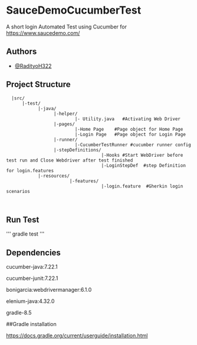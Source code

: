 
# SauceDemoCucumberTest

A short login Automated Test using Cucumber for https://www.saucedemo.com/


## Authors

- [@RadityoH322](https://github.com/RadityoH322)


## Project Structure


```
  |src/
      |-test/
            |-java/
                  |-helper/
                          |- Utility.java   #Activating Web Driver
                  |-pages/
                          |-Home Page    #Page object for Home Page
                          |-Login Page   #Page object for Login Page 
                  |-runner/
                          |-CucumberTestRunner #cucumber runner config
                  |-stepDefinitions/
                                    |-Hooks #Start WebDriver before test run and Close Webdriver after test finished
                                    |-LoginStepDef  #step Definition for login.features
            |-resources/
                        |-features/
                                    |-login.feature  #Gherkin login scenarios

  
```

    
## Run Test
'''
gradle test
'''


## Dependencies

cucumber-java:7.22.1

cucumber-junit:7.22.1

bonigarcia:webdrivermanager:6.1.0

elenium-java:4.32.0

gradle-8.5


##Gradle installation

https://docs.gradle.org/current/userguide/installation.html
